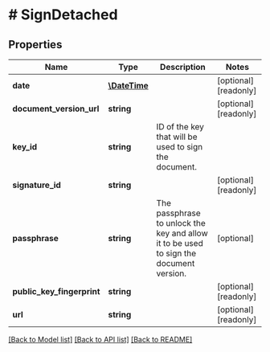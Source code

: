 # # SignDetached

## Properties

Name | Type | Description | Notes
------------ | ------------- | ------------- | -------------
**date** | [**\DateTime**](\DateTime.md) |  | [optional] [readonly] 
**document_version_url** | **string** |  | [optional] [readonly] 
**key_id** | **string** | ID of the key that will be used to sign the document. | 
**signature_id** | **string** |  | [optional] [readonly] 
**passphrase** | **string** | The passphrase to unlock the key and allow it to be used to sign the document version. | [optional] 
**public_key_fingerprint** | **string** |  | [optional] [readonly] 
**url** | **string** |  | [optional] [readonly] 

[[Back to Model list]](../../README.md#documentation-for-models) [[Back to API list]](../../README.md#documentation-for-api-endpoints) [[Back to README]](../../README.md)


